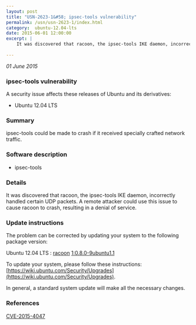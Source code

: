 ```yaml
---
layout: post
title: "USN-2623-1&#58; ipsec-tools vulnerability"
permalink: /usn/usn-2623-1/index.html
category:  ubuntu-12.04-lts
date: 2015-06-01 12:00:00
excerpt: |
    It was discovered that racoon, the ipsec-tools IKE daemon, incorrectly handled certain UDP packets. A remote attacker could use this issue to cause racoon to crash, resulting in a denial of service. 
    
--- 
```

 
 

*01 June 2015*

### ipsec-tools vulnerability

A security issue affects these releases of Ubuntu and its derivatives:

* Ubuntu 12.04 LTS

### Summary

ipsec-tools could be made to crash if it received specially crafted network traffic.

### Software description

* ipsec-tools 

### Details

It was discovered that racoon, the ipsec-tools IKE daemon, incorrectly handled certain UDP packets. A remote attacker could use this issue to cause racoon to crash, resulting in a denial of service. 

### Update instructions

The problem can be corrected by updating your system to the following package version:

Ubuntu 12.04 LTS
 : [racoon](https://launchpad.net/ubuntu/+source/ipsec-tools) <span> [1:0.8.0-9ubuntu1.1](https://launchpad.net/ubuntu/+source/ipsec-tools/1:0.8.0-9ubuntu1.1) </span> 

To update your system, please follow these instructions: [https://wiki.ubuntu.com/Security/Upgrades](https://wiki.ubuntu.com/Security/Upgrades).

In general, a standard system update will make all the necessary changes. 

### References

 
 [CVE-2015-4047](http://people.ubuntu.com/~ubuntu-security/cve/CVE-2015-4047)
 

